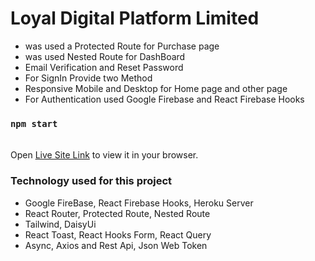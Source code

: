 # Loyal Digital Platform Limited


- was used a Protected Route for Purchase page
- was used Nested Route for DashBoard
- Email Verification and Reset Password 
- For SignIn Provide two Method
- Responsive Mobile and Desktop for Home page and other page
- For Authentication used Google Firebase and React Firebase Hooks  



### `npm start`

\
Open [Live Site Link](https://assignment-12-c52ba.web.app/ ) to view it in your browser.






### Technology used for this project

- Google FireBase, React Firebase Hooks, Heroku Server
- React Router, Protected Route, Nested Route
- Tailwind, DaisyUi 
- React Toast, React Hooks Form, React Query
- Async, Axios and Rest Api, Json Web Token